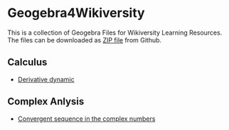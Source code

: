 # Geogebra4Wikiversity
This is a collection of Geogebra Files for Wikiversity Learning Resources. The files can be downloaded as [ZIP file](https://github.com/niebert/geogebra4wikiversity/archive/refs/heads/main.zip) from Github.

## Calculus
* [Derivative dynamic](./calculus/derivative_dynamic.ggb)

## Complex Anlysis
* [Convergent sequence in the complex numbers](./complex_analysis/convergent_sequence_in_C.ggb) 
